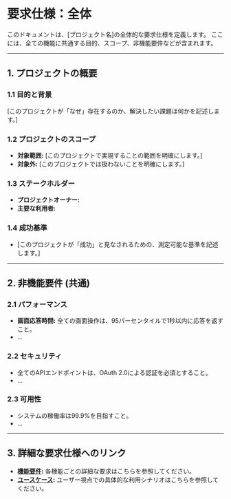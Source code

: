 # 要求仕様：全体

このドキュメントは、[プロジェクト名]の全体的な要求仕様を定義します。
ここには、全ての機能に共通する目的、スコープ、非機能要件などが含まれます。

---

## 1. プロジェクトの概要

### 1.1 目的と背景
[このプロジェクトが「なぜ」存在するのか、解決したい課題は何かを記述します。]

### 1.2 プロジェクトのスコープ
*   **対象範囲:** [このプロジェクトで実現することの範囲を明確にします。]
*   **対象外:** [このプロジェクトでは扱わないことを明確にします。]

### 1.3 ステークホルダー
*   **プロジェクトオーナー:**
*   **主要な利用者:**

### 1.4 成功基準
*   [このプロジェクトが「成功」と見なされるための、測定可能な基準を記述します。]

---

## 2. 非機能要件 (共通)

### 2.1 パフォーマンス
*   **画面応答時間:** 全ての画面操作は、95パーセンタイルで1秒以内に応答を返すこと。
*   ...

### 2.2 セキュリティ
*   全てのAPIエンドポイントは、OAuth 2.0による認証を必須とすること。
*   ...

### 2.3 可用性
*   システムの稼働率は99.9%を目指すこと。
*   ...

---

## 3. 詳細な要求仕様へのリンク

*   **[機能要件](./01_機能要件/README.md):**
    各機能ごとの詳細な要求はこちらを参照してください。
*   **[ユースケース](./02_ユースケース/README.md):**
    ユーザー視点での具体的な利用シナリオはこちらを参照してください。

